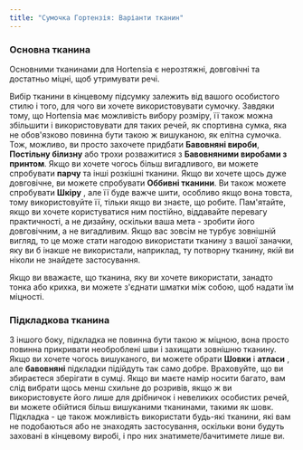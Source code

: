 ```yaml
---
title: "Сумочка Гортензія: Варіанти тканин"
---
```


### Основна тканина

Основними тканинами для Hortensia є нерозтяжні, довговічні та достатньо міцні, щоб утримувати речі.

Вибір тканини в кінцевому підсумку залежить від вашого особистого стилю і того, для чого ви хочете використовувати сумочку. Завдяки тому, що Hortensia має можливість вибору розміру, її також можна збільшити і використовувати для таких речей, як спортивна сумка, яка не обов'язково повинна бути такою ж вишуканою, як елітна сумочка. Тож, можливо, ви просто захочете придбати **Бавовняні вироби**, **Постільну білизну** або трохи розважитися з **Бавовняними виробами з принтом**. Якщо ви хочете чогось більш вигадливого, ви можете спробувати **парчу** та інші розкішні тканини. Якщо ви хочете щось дуже довговічне, ви можете спробувати **Оббивні тканини**. Ви також можете спробувати **Шкіру** , але її буде важче шити, особливо якщо вона товста, тому використовуйте її, тільки якщо ви знаєте, що робите. Пам'ятайте, якщо ви хочете користуватися ним постійно, віддавайте перевагу практичності, а не дизайну, оскільки ваша мета - зробити його довговічним, а не вигадливим. Якщо вас зовсім не турбує зовнішній вигляд, то це може стати нагодою використати тканину з вашої заначки, яку ви б інакше не використали, наприклад, ту потворну тканину, якій ви ніколи не знайдете застосування.

<Note>

Якщо ви вважаєте, що тканина, яку ви хочете використати, занадто тонка або крихка, ви можете з'єднати шматки між собою, щоб надати їм міцності.

</Note>

### Підкладкова тканина

З іншого боку, підкладка не повинна бути такою ж міцною, вона просто повинна прикривати необроблені шви і захищати зовнішню тканину. Якщо ви хочете чогось вишуканого, ви можете обрати **Шовки** і **атласи** , але **бавовняні** підкладки підійдуть так само добре. Враховуйте, що ви збираєтеся зберігати в сумці. Якщо ви маєте намір носити багато, вам слід вибрати щось менш схильне до розривів, якщо ж ви використовуєте його лише для дрібничок і невеликих особистих речей, ви можете обійтися більш вишуканими тканинами, такими як шовк. Підкладка - це також можливість використати будь-які тканини, які вам не подобаються або не знаходять застосування, оскільки вони будуть заховані в кінцевому виробі, і про них знатимете/бачитимете лише ви.
